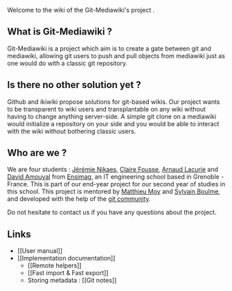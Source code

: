Welcome to the wiki of the Git-Mediawiki's project .

## What is Git-Mediawiki ?

Git-Mediawiki is a project which aim is to create a gate between git and mediawiki, allowing git users to push and pull objects from mediawiki just as one would do with a classic git repository.

## Is there no other solution yet ?

Github and ikiwiki propose solutions for git-based wikis. Our project wants to be transparent to wiki users and transplantable on any wiki without having to change anything server-side. A simple git clone on a mediawiki would initialize a repository on your side and you would be able to interact with the wiki without bothering classic users.

## Who are we ?

We are four students : [Jérémie Nikaes](mailto:nikaesj@ensimag.fr), [Claire Fousse](mailto:foussec@ensimag.fr), [Arnaud Lacurie](mailto:lacuriea@ensimag.fr) and [David Amouyal](mailto:amouyald@ensimag.fr) from [Ensimag](http://www.ensimag.fr), an IT engineering school based in Grenoble - France. This is part of our end-year project for our second year of studies in this school. This project is mentored by [Matthieu Moy](http://www-verimag.imag.fr/~moy/?lang=en) and [Sylvain Boulme](http://www-verimag.imag.fr/~boulme/), and developed with the help of the [git community](http://git.kernel.org/).

Do not hesitate to contact us if you have any questions about the project.

## Links

* [[User manual]]
* [[Implementation documentation]]
   * [[Remote helpers]]
   * [[Fast import & Fast export]]
   * Storing metadata : [[Git notes]]